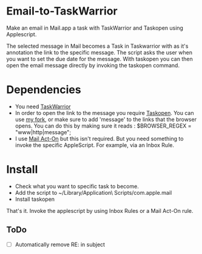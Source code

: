 # Email-to-TaskWarrior
Make an email in Mail.app a task with TaskWarrior and Taskopen using Applescript.

The selected message in Mail becomes a Task in Taskwarrior with as it's annotation the link to the specific message. The script asks the user when you want to set the due date for the message. With taskopen you can then open the email message directly by invoking the taskopen command. 

# Dependencies
- You need [TaskWarrior](https://taskwarrior.org/)
- In order to open the link to the message you require [Taskopen](https://github.com/ValiValpas/taskopen). You can use [my fork](https://github.com/ABeehive/taskopen), or make sure to add 'message' to the links that the browser opens. You can do this by making sure it reads : $BROWSER_REGEX = "www|http|message"; 
- I use [Mail Act-On](https://smallcubed.com/scs/) but this isn't required. But you need something to invoke the specific AppleScript. For example, via an Inbox Rule.

# Install 
- Check what you want to specific task to become.
- Add the script to ~/Library/Application\ Scripts/com.apple.mail 
- Install taskopen

That's it. Invoke the applescript by using Inbox Rules or a Mail Act-On rule. 


## ToDo
- [ ] Automatically remove RE: in subject

